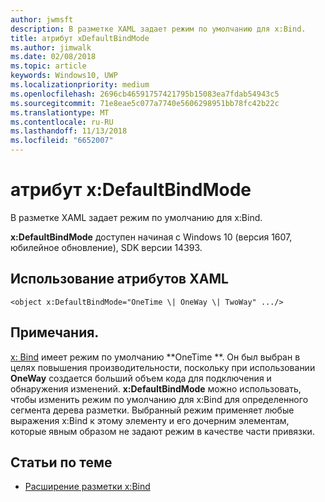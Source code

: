 ```yaml
---
author: jwmsft
description: В разметке XAML задает режим по умолчанию для x:Bind.
title: атрибут xDefaultBindMode
ms.author: jimwalk
ms.date: 02/08/2018
ms.topic: article
keywords: Windows10, UWP
ms.localizationpriority: medium
ms.openlocfilehash: 2696cb46591757421795b15083ea7fdab54943c5
ms.sourcegitcommit: 71e8eae5c077a7740e5606298951bb78fc42b22c
ms.translationtype: MT
ms.contentlocale: ru-RU
ms.lasthandoff: 11/13/2018
ms.locfileid: "6652007"
---
```

# <a name="xdefaultbindmode-attribute"></a>атрибут x:DefaultBindMode

В разметке XAML задает режим по умолчанию для x:Bind.

**x:DefaultBindMode** доступен начиная с Windows 10 (версия 1607, юбилейное обновление), SDK версии 14393.

## <a name="xaml-attribute-usage"></a>Использование атрибутов XAML

``` syntax
<object x:DefaultBindMode="OneTime \| OneWay \| TwoWay" .../>
```

## <a name="remarks"></a>Примечания.

[x: Bind](x-bind-markup-extension.md) имеет режим по умолчанию **OneTime **. Он был выбран в целях повышения производительности, поскольку при использовании **OneWay** создается больший объем кода для подключения и обнаружения изменений. **x:DefaultBindMode** можно использовать, чтобы изменить режим по умолчанию для x:Bind для определенного сегмента дерева разметки. Выбранный режим применяет любые выражения x:Bind к этому элементу и его дочерним элементам, которые явным образом не задают режим в качестве части привязки.

## <a name="related-topics"></a>Статьи по теме

* [Расширение разметки x:Bind](x-bind-markup-extension.md)
